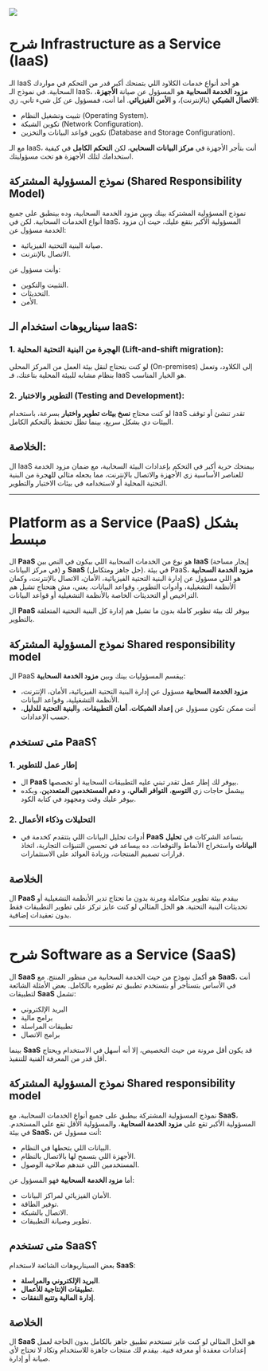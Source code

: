 
![](https://learn.microsoft.com/en-us/training/wwl-azure/describe-cloud-service-types/media/shared-responsibility-b3829bfe.svg)

# **شرح Infrastructure as a Service (IaaS)**

الـ IaaS هو أحد أنواع خدمات الكلاود اللي بتمنحك أكبر قدر من التحكم في مواردك السحابية. في نموذج الـ IaaS، **مزود الخدمة السحابية** هو المسؤول عن صيانة **الأجهزة**، **الاتصال الشبكي** (بالإنترنت)، و **الأمن الفيزيائي**. أما أنت، فمسؤول عن كل شيء تاني، زي:

- تثبيت وتشغيل النظام (Operating System).
- تكوين الشبكة (Network Configuration).
- تكوين قواعد البيانات والتخزين (Database and Storage Configuration).
  
مع الـ IaaS، أنت بتأجر الأجهزة في **مركز البيانات السحابي**، لكن **التحكم الكامل** في كيفية استخدامك لتلك الأجهزة هو تحت مسؤوليتك.

## **نموذج المسؤولية المشتركة (Shared Responsibility Model)**

نموذج المسؤولية المشتركة بينك وبين مزود الخدمة السحابية، وده بينطبق على جميع أنواع الخدمات السحابية. لكن في IaaS، المسؤولية الأكبر بتقع عليك، حيث أن مزود الخدمة مسؤول عن:

- صيانة البنية التحتية الفيزيائية.
- الاتصال بالإنترنت.

وأنت مسؤول عن:

- التثبيت والتكوين.
- التحديثات.
- الأمن.
  
## **سيناريوهات استخدام الـ IaaS:**

### 1. **الهجرة من البنية التحتية المحلية (Lift-and-shift migration)**:
لو كنت بتحتاج لنقل بيئة العمل من المركز المحلي (On-premises) إلى الكلاود، وتعمل بنظام مشابه للبيئة المحلية بتاعتك، فـ IaaS هو الخيار المناسب.

### 2. **التطوير والاختبار (Testing and Development)**:
لو كنت محتاج **نسخ بيئات تطوير واختبار** بسرعة، باستخدام IaaS تقدر تنشئ أو توقف البيئات دي بشكل سريع، بينما تظل تحتفظ بالتحكم الكامل.

## **الخلاصة**:
ال IaaS بيمنحك حرية أكبر في التحكم بإعدادات البيئة السحابية، مع ضمان مزود الخدمة للعناصر الأساسية زي الأجهزة والاتصال بالإنترنت، مما يجعله مثالي للهجرة من البنية التحتية المحلية أو لاستخدامه في بيئات الاختبار والتطوير.

---

# Platform as a Service (PaaS) بشكل مبسط

ال **PaaS** هو نوع من الخدمات السحابية اللي بيكون في النص بين **IaaS** (إيجار مساحة في مركز البيانات) و **SaaS** (حل جاهز ومتكامل). في بيئة PaaS، **مزود الخدمة السحابية** هو اللي مسؤول عن إدارة البنية التحتية الفيزيائية، الأمان، الاتصال بالإنترنت، وكمان الأنظمة التشغيلية، وأدوات التطوير، وقواعد البيانات. يعني، مش هتحتاج تشيل هم التراخيص أو التحديثات الخاصة بالأنظمة التشغيلية أو قواعد البيانات.

ال **PaaS** بيوفر لك بيئة تطوير كاملة بدون ما تشيل هم إدارة كل البنية التحتية المتعلقة بالتطوير.


## **نموذج المسؤولية المشتركة** Shared responsibility model

ال PaaS بيقسم المسؤوليات بينك وبين **مزود الخدمة السحابية**:
- **مزود الخدمة السحابية** مسؤول عن إدارة البنية التحتية الفيزيائية، الأمان، الإنترنت، الأنظمة التشغيلية، وقواعد البيانات.
- أنت ممكن تكون مسؤول عن **إعداد الشبكات**، **أمان التطبيقات**، و**البنية التحتية للدليل**، حسب الإعدادات.

## **متى تستخدم PaaS؟**

### 1. **إطار عمل للتطوير**
- ال **PaaS** بيوفر لك إطار عمل تقدر تبني عليه التطبيقات السحابية أو تخصصها.
- بيشمل حاجات زي **التوسع**، **التوافر العالي**، و **دعم المستخدمين المتعددين**، وبكده بيوفر عليك وقت ومجهود في كتابة الكود.

### 2. **التحليلات وذكاء الأعمال**
- أدوات تحليل البيانات اللي بتتقدم كخدمة في **PaaS** بتساعد الشركات في **تحليل البيانات** واستخراج الأنماط والتوقعات. ده بيساعد في تحسين التنبؤات التجارية، اتخاذ قرارات تصميم المنتجات، وزيادة العوائد على الاستثمارات.

## **الخلاصة**
ال **PaaS** بيقدم بيئة تطوير متكاملة ومرنة بدون ما تحتاج تدير الأنظمة التشغيلية أو تحديثات البنية التحتية. هو الحل المثالي لو كنت عايز تركز على تطوير التطبيقات فقط بدون تعقيدات إضافية.

---

# شرح Software as a Service (SaaS) 

ال **SaaS** هو أكمل نموذج من حيث الخدمة السحابية من منظور المنتج. مع **SaaS**، أنت في الأساس بتستأجر أو بتستخدم تطبيق تم تطويره بالكامل. بعض الأمثلة الشائعة لتطبيقات **SaaS** تشمل:  
- البريد الإلكتروني  
- برامج مالية  
- تطبيقات المراسلة  
- برامج الاتصال

بينما **SaaS** قد يكون أقل مرونة من حيث التخصيص، إلا أنه أسهل في الاستخدام ويحتاج أقل قدر من المعرفة الفنية للتنفيذ.

## **نموذج المسؤولية المشتركة** Shared responsibility model

نموذج المسؤولية المشتركة بيطبق على جميع أنواع الخدمات السحابية. مع **SaaS**، المسؤولية الأكبر تقع على **مزود الخدمة السحابية**، والمسؤولية الأقل تقع على المستخدم. في بيئة **SaaS**، أنت مسؤول عن:
- البيانات اللي بتحطها في النظام.
- الأجهزة اللي بتسمح لها بالاتصال بالنظام.
- المستخدمين اللي عندهم صلاحية الوصول.

أما **مزود الخدمة السحابية** فهو المسؤول عن:
- الأمان الفيزيائي لمراكز البيانات.
- توفير الطاقة.
- الاتصال بالشبكة.
- تطوير وصيانة التطبيقات.

## **متى تستخدم SaaS؟**
بعض السيناريوهات الشائعة لاستخدام **SaaS**:
- **البريد الإلكتروني والمراسلة**.
- **تطبيقات الإنتاجية للأعمال**.
- **إدارة المالية وتتبع النفقات**.

## **الخلاصة**
ال **SaaS** هو الحل المثالي لو كنت عايز تستخدم تطبيق جاهز بالكامل بدون الحاجة لعمل إعدادات معقدة أو معرفة فنية. بيقدم لك منتجات جاهزة للاستخدام وتكاد لا تحتاج لأي صيانة أو إدارة.
